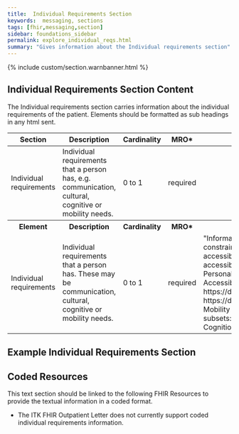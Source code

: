 ```yaml
---
title:  Individual Requirements Section
keywords:  messaging, sections
tags: [fhir,messaging,section]
sidebar: foundations_sidebar
permalink: explore_individual_reqs.html
summary: "Gives information about the Individual requirements section"
---
```


{% include custom/section.warnbanner.html %}

## Individual Requirements Section Content ##
The Individual requirements section carries information about the individual requirements of the patient. Elements should be formatted as sub headings in any html sent.

<table style="width:100%;max-width: 100%;">
	<thead>
		<tr>
			<th width="18%">Section</th>
			<th width="30%">Description</th>
			<th width="11%">Cardinality</th>
			<th width="11%">MRO*</th>
			<th width="30%">Values</th>
		</tr>
	</thead>
 <tbody>
  <tr>
   <td>Individual requirements </td>
   <td>Individual requirements that a person has, e.g. communication, cultural, cognitive or mobility needs. </td>
   <td>0 to 1</td>
   <td>required</td>
   <td>&nbsp;</td>
  </tr>
		<tr>
			<th>Element</th>
			<th>Description</th>
			<th>Cardinality</th>
			<th>MRO*</th>
			<th>Values</th>
		</tr>
  <tr>
   <td>Individual requirements</td>
   <td>Individual requirements that a person has. These may be communication, cultural, cognitive or mobility needs.</td>
   <td>0 to 1</td>
   <td>required</td>
   <td>"Information volunteered by the person or their representative or carer, or known about locally.Text or coded text (SNOMED CT), constrained as specified in SCCI1605.Accessible Information standard (accessible information - communications support, accessible information - requires communications professional, accessible information - requires specific contact method, accessible information - requires specific information format).
</br>Personal Preferences subset - https://dd4c.hscic.gov.uk/dd4c/publishedmetadatas/intid/225<br/>
Accessible information subsets - https://dd4c.hscic.gov.uk/dd4c/publishedmetadatas/intid/657 - https://dd4c.hscic.gov.uk/dd4c/publishedmetadatas/intid/660 - https://dd4c.hscic.gov.uk/dd4c/publishedmetadatas/intid/658 - https://dd4c.hscic.gov.uk/dd4c/publishedmetadatas/intid/659
<br/>Mobility subsets:https://dd4c.hscic.gov.uk/dd4c/publishedmetadatas/intid/762https://dd4c.hscic.gov.uk/dd4c/publishedmetadatas/intid/181
<br/>Cognitionhttps://dd4c.hscic.gov.uk/dd4c/publishedmetadatas/intid/9"</td>
  </tr>
 </tbody>
</table>

##  Example Individual Requirements Section ##

<script src="https://gist.github.com/IOPS-DEV/497e71d591b9041c318dc4c88517287b.js"></script>

## Coded Resources ##

This text section should be linked to the following FHIR Resources to provide the textual information in a coded format.

- The ITK FHIR Outpatient Letter does not currently support coded individual requirements information.







